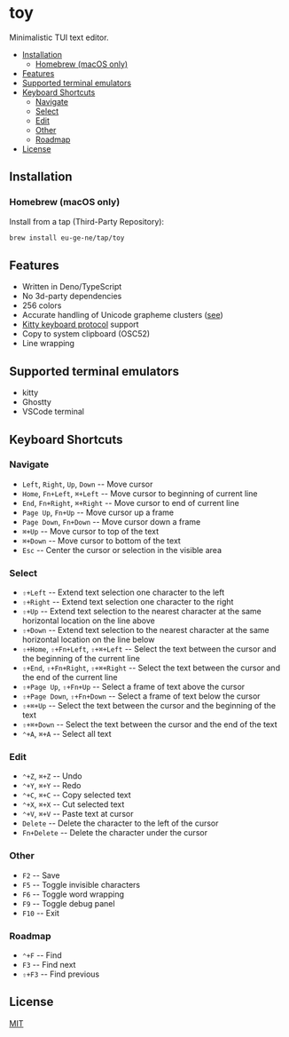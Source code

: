 # toy

Minimalistic TUI text editor.

- [Installation](#installation)
  - [Homebrew (macOS only)](#homebrew-macos-only)
- [Features](#features)
- [Supported terminal emulators](#supported-terminal-emulators)
- [Keyboard Shortcuts](#keyboard-shortcuts)
  - [Navigate](#navigate)
  - [Select](#select)
  - [Edit](#edit)
  - [Other](#other)
  - [Roadmap](#roadmap)
- [License](#license)

## Installation

### Homebrew (macOS only)

Install from a tap (Third-Party Repository):

```bash
brew install eu-ge-ne/tap/toy
```

## Features

- Written in Deno/TypeScript
- No 3d-party dependencies
- 256 colors
- Accurate handling of Unicode grapheme clusters ([see](https://mitchellh.com/writing/grapheme-clusters-in-terminals))
- [Kitty keyboard protocol](https://sw.kovidgoyal.net/kitty/keyboard-protocol) support
- Copy to system clipboard (OSC52)
- Line wrapping

## Supported terminal emulators

- kitty
- Ghostty
- VSCode terminal

## Keyboard Shortcuts

### Navigate

- `Left`, `Right`, `Up`, `Down` -- Move cursor
- `Home`, `Fn+Left`, `⌘+Left` -- Move cursor to beginning of current line
- `End`, `Fn+Right`, `⌘+Right` -- Move cursor to end of current line
- `Page Up`, `Fn+Up` -- Move cursor up a frame
- `Page Down`, `Fn+Down` -- Move cursor down a frame
- `⌘+Up` -- Move cursor to top of the text
- `⌘+Down` -- Move cursor to bottom of the text
- `Esc` -- Center the cursor or selection in the visible area

### Select

- `⇧+Left` -- Extend text selection one character to the left
- `⇧+Right` -- Extend text selection one character to the right
- `⇧+Up` -- Extend text selection to the nearest character at the same horizontal location on the line above
- `⇧+Down` -- Extend text selection to the nearest character at the same horizontal location on the line below
- `⇧+Home`, `⇧+Fn+Left`, `⇧+⌘+Left` -- Select the text between the cursor and the beginning of the current line
- `⇧+End`, `⇧+Fn+Right`, `⇧+⌘+Right` -- Select the text between the cursor and the end of the current line
- `⇧+Page Up`, `⇧+Fn+Up` -- Select a frame of text above the cursor
- `⇧+Page Down`, `⇧+Fn+Down` -- Select a frame of text below the cursor
- `⇧+⌘+Up` -- Select the text between the cursor and the beginning of the text
- `⇧+⌘+Down` -- Select the text between the cursor and the end of the text
- `⌃+A`, `⌘+A` -- Select all text

### Edit

- `⌃+Z`, `⌘+Z` -- Undo
- `⌃+Y`, `⌘+Y` -- Redo
- `⌃+C`, `⌘+C` -- Copy selected text
- ️`⌃+X`, `⌘+X` -- Cut selected text
- `⌃+V`, `⌘+V` -- Paste text at cursor
- `Delete` -- Delete the character to the left of the cursor
- `Fn+Delete` -- Delete the character under the cursor

### Other

- `F2` -- Save
- `F5` -- Toggle invisible characters
- `F6` -- Toggle word wrapping
- `F9` -- Toggle debug panel
- `F10` -- Exit

### Roadmap

- `⌃+F` -- Find
- `F3` -- Find next
- `⇧+F3` -- Find previous

## License

[MIT](https://choosealicense.com/licenses/mit)
